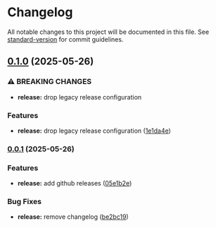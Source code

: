# Changelog

All notable changes to this project will be documented in this file. See [standard-version](https://github.com/conventional-changelog/standard-version) for commit guidelines.

## [0.1.0](https://github.com/HelixW/dotfiles/compare/v0.0.1...v0.1.0) (2025-05-26)


### ⚠ BREAKING CHANGES

* **release:** drop legacy release configuration

### Features

* **release:** drop legacy release configuration ([1e1da4e](https://github.com/HelixW/dotfiles/commit/1e1da4e286e73dc571c0b9df5486c11640f24e38))

### [0.0.1](https://github.com/HelixW/dotfiles/compare/v2.0.0...v0.0.1) (2025-05-26)


### Features

* **release:** add github releases ([05e1b2e](https://github.com/HelixW/dotfiles/commit/05e1b2e50fcee2cf0381f5e1ea2d4f183ca83775))


### Bug Fixes

* **release:** remove changelog ([be2bc19](https://github.com/HelixW/dotfiles/commit/be2bc19478eeaabe830bcfb116cfa9c2e3830d06))
